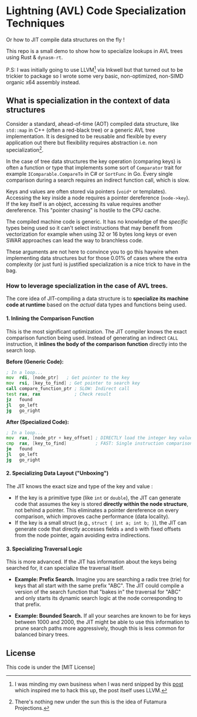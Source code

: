 # Lightning (AVL) Code Specialization Techniques

Or how to JIT compile data structures on the fly !

This repo is a small demo to show how to specialize lookups in AVL trees using Rust & `dynasm-rt`.

P.S: I was initially going to use LLVM[^1] via Inkwell but that turned out to be trickier to package
so I wrote some very basic, non-optimized, non-SIMD organic x64 assembly instead. 

## What is specialization in the context of data structures

Consider a standard, ahead-of-time (AOT) compiled data structure, like `std::map` in C++ (often a
red-black tree) or a generic AVL tree implementation. It is designed to be reusable and flexible
by every application out there but flexibility requires abstraction i.e. non specialization[^2].

In the case of tree data structures the key operation (comparing keys) is often a function or type
that implements some sort of `Comparator` trait for example `IComparable.CompareTo` in C# or `SortFunc`
in Go. Every single comparison during a search requires an indirect function call, which is slow.

Keys and values are often stored via pointers (`void*` or templates). Accessing the key inside a node
requires a pointer dereference (`node->key`). If the key itself is an object, accessing its value
requires another dereference. This "pointer chasing" is hostile to the CPU cache.

The compiled machine code is generic. It has no knowledge of the *specific* types being used so it
can't select instructions that may benefit from vectorization for example when using 32 or 16 bytes
long keys or even SWAR approaches can lead the way to branchless code.


These arguments are not here to convince you to go this haywire when implementing data structures but
for those 0.01% of cases where the extra complexity (or just fun) is justified specialization is a nice
trick to have in the bag.

### How to leverage specialization in the case of AVL trees.

The core idea of JIT-compiling a data structure is to **specialize its machine code at runtime**
based on the *actual* data types and functions being used.

#### 1. Inlining the Comparison Function

This is the most significant optimization. The JIT compiler knows the exact comparison function
being used. Instead of generating an indirect `CALL` instruction, it **inlines the body of the
comparison function** directly into the search loop.

**Before (Generic Code):**

```asm
; In a loop...
mov  rdi, [node_ptr]   ; Get pointer to the key
mov  rsi, [key_to_find] ; Get pointer to search key
call compare_function_ptr ; SLOW: Indirect call
test rax, rax             ; Check result
jz   found
jl   go_left
jg   go_right

```

**After (Specialized Code):**

```asm
; In a loop...
mov  rax, [node_ptr + key_offset] ; DIRECTLY load the integer key value
cmp  rax, [key_to_find]           ; FAST: Single instruction comparison
je   found
jl   go_left
jg   go_right
```

#### 2. Specializing Data Layout ("Unboxing")

The JIT knows the exact size and type of the key and value :

*   If the key is a primitive type (like `int` or `double`), the JIT can generate code that assumes
    the key is stored **directly within the node structure**, not behind a pointer. This eliminates
    a pointer dereference on every comparison, which improves cache performance (data locality).
*   If the key is a small struct (e.g., `struct { int a; int b; }`), the JIT can generate code that
    directly accesses fields `a` and `b` with fixed offsets from the node pointer, again avoiding
    extra indirections.

#### 3. Specializing Traversal Logic

This is more advanced. If the JIT has information about the keys being searched for, it can
specialize the traversal itself.

*   **Example: Prefix Search.** Imagine you are searching a radix tree (trie) for keys that all
    start with the same prefix "ABC". The JIT could compile a version of the search function that
    "bakes in" the traversal for "ABC" and only starts its dynamic search logic at the node
    corresponding to that prefix.

*   **Example: Bounded Search.** If all your searches are known to be for keys between 1000 and
    2000, the JIT might be able to use this information to prune search paths more aggressively,
    though this is less common for balanced binary trees.


## License

This code is under the [MIT License]

[^1]: I was minding my own business when I was nerd snipped by this [post](https://blog.christianperone.com/2009/11/a-method-for-jiting-algorithms-and-data-structures-with-llvm/)
which inspired me to hack this up, the post itself uses LLVM.

[^2]: There's nothing new under the sun this is the idea of Futamura Projections.
